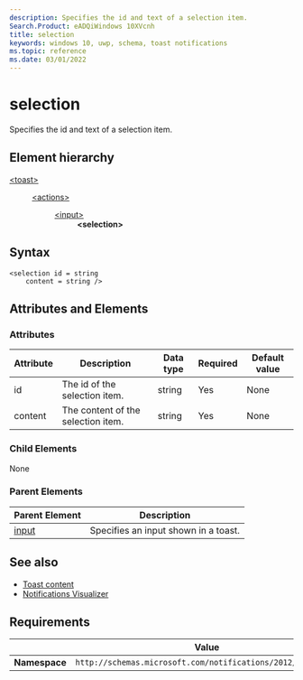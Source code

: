 ```yaml
---
description: Specifies the id and text of a selection item.
Search.Product: eADQiWindows 10XVcnh
title: selection
keywords: windows 10, uwp, schema, toast notifications
ms.topic: reference
ms.date: 03/01/2022
---
```


# selection

Specifies the id and text of a selection item.

## Element hierarchy

<dl>
<dt><a href="element-toast.md">&lt;toast&gt;</a></dt>
<dd>
<dl>
<dt><a href="element-actions.md">&lt;actions&gt;</a></dt>
<dd>
<dl>
<dt><a href="element-input.md">&lt;input&gt;</a></dt>
<dd><b>&lt;selection&gt;</b></dd>
</dl>
</dd>
</dl>
</dd>
</dl>

## Syntax

``` syntax
<selection id = string
    content = string />
```



## Attributes and Elements


### Attributes

| Attribute | Description | Data type | Required | Default value |
|-----------|-------------|-----------|----------|---------------|
| id        | The id of the selection item. | string    | Yes      | None          |
| content      |  The content of the selection item. | string   | Yes      | None          |

### Child Elements

None

### Parent Elements

| Parent Element | Description |
|----------------|-------------|
| [input](element-input.md) | Specifies an input shown in a toast. |

## See also

* [Toast content](/windows/apps/design/shell/tiles-and-notifications/adaptive-interactive-toasts)
* [Notifications Visualizer](/windows/apps/design/shell/tiles-and-notifications/notifications-visualizer)

## Requirements

|          | Value |
|----------|--------------|
| **Namespace** | `http://schemas.microsoft.com/notifications/2012/toast.xsd` |

 

 
